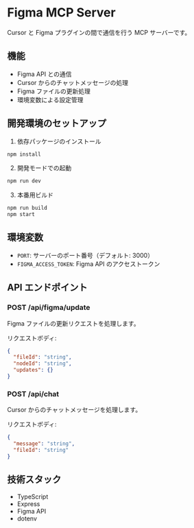 # Figma MCP Server

Cursor と Figma プラグインの間で通信を行う MCP サーバーです。

## 機能

- Figma API との通信
- Cursor からのチャットメッセージの処理
- Figma ファイルの更新処理
- 環境変数による設定管理

## 開発環境のセットアップ

1. 依存パッケージのインストール

```bash
npm install
```

2. 開発モードでの起動

```bash
npm run dev
```

3. 本番用ビルド

```bash
npm run build
npm start
```

## 環境変数

- `PORT`: サーバーのポート番号（デフォルト: 3000）
- `FIGMA_ACCESS_TOKEN`: Figma API のアクセストークン

## API エンドポイント

### POST /api/figma/update

Figma ファイルの更新リクエストを処理します。

リクエストボディ:

```json
{
  "fileId": "string",
  "nodeId": "string",
  "updates": {}
}
```

### POST /api/chat

Cursor からのチャットメッセージを処理します。

リクエストボディ:

```json
{
  "message": "string",
  "fileId": "string"
}
```

## 技術スタック

- TypeScript
- Express
- Figma API
- dotenv
